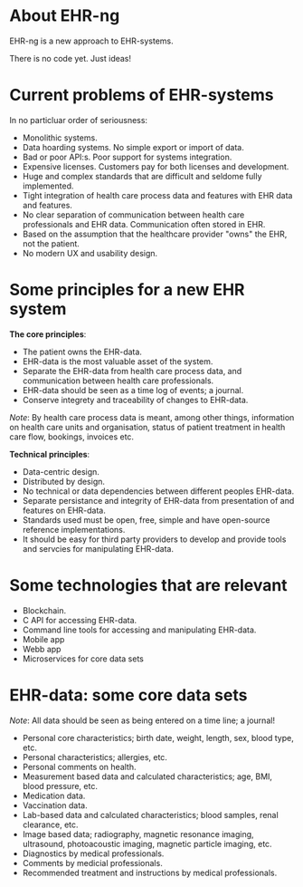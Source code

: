 # About EHR-ng

EHR-ng is a new approach to EHR-systems.

There is no code yet. Just ideas!

# Current problems of EHR-systems

In no particluar order of seriousness:

* Monolithic systems.
* Data hoarding systems. No simple export or import of data.
* Bad or poor API:s. Poor support for systems integration.
* Expensive licenses. Customers pay for both licenses and development.
* Huge and complex standards that are difficult and seldome fully implemented.
* Tight integration of health care process data and features with EHR data and features.
* No clear separation of communication between health care professionals and EHR data. Communication often stored in EHR.
* Based on the assumption that the healthcare provider "owns" the EHR, not the patient.
* No modern UX and usability design.

# Some principles for a new EHR system

**The core principles**:

* The patient owns the EHR-data.
* EHR-data is the most valuable asset of the system.
* Separate the EHR-data from health care process data, and communication between health care professionals.
* EHR-data should be seen as a time log of events; a journal.
* Conserve integrety and traceability of changes to EHR-data.

_Note_: By health care process data is meant, among other things, information on health care units and organisation, status of patient treatment in health care flow, bookings, invoices etc.

**Technical principles**:

* Data-centric design.
* Distributed by design.
* No technical or data dependencies between different peoples EHR-data.
* Separate persistance and integrity of EHR-data from presentation of and features on EHR-data.
* Standards used must be open, free, simple and have open-source reference implementations.
* It should be easy for third party providers to develop and provide tools and servcies for manipulating EHR-data.

# Some technologies that are relevant

* Blockchain.
* C API for accessing EHR-data.
* Command line tools for accessing and manipulating EHR-data.
* Mobile app
* Webb app
* Microservices for core data sets

# EHR-data: some core data sets

_Note_: All data should be seen as being entered on a time line; a journal!

* Personal core characteristics; birth date, weight, length, sex, blood type, etc.
* Personal characteristics; allergies, etc.
* Personal comments on health.
* Measurement based data and calculated characteristics; age, BMI, blood pressure, etc.
* Medication data.
* Vaccination data.
* Lab-based data and calculated characteristics; blood samples, renal clearance, etc.
* Image based data; radiography, magnetic resonance imaging, ultrasound, photoacoustic imaging, magnetic particle imaging, etc.
* Diagnostics by medical professionals.
* Comments by medicial professionals.
* Recommended treatment and instructions by medical professionals.

